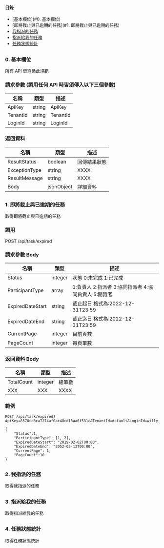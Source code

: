 #### 目錄
- [基本欄位](#0. 基本欄位)
- [即將截止與已逾期的任務](#1. 即將截止與已逾期的任務)
- [我指派的任務](#2-我指派的任務) 
- [指派給我的任務](#3-指派給我的任務) 
- [任務狀態統計](#4-任務狀態統計)

##

### 0. 基本欄位
所有 API 皆遵循此規範

### 請求參數 (調用任何 API 時皆須傳入以下三個參數)
| 名稱        | 類型    | 描述   |
| ------------ | ------- | ----------- |
| ApiKey      | string | ApiKey |
| TenantId    | string  | TenantId |
| LoginId        | string | LoginId |

### 返回資料
| 名稱        | 類型    | 描述   |
| ------------ | ------- | ------ |
| ResultStatus           | boolean | 回傳結果狀態 |
| ExceptionType         | string  | XXXX |
| ResultMessage        | string | XXXX |
| Body  | jsonObject  | 詳細資料 |

##

### 1. 即將截止與已逾期的任務
取得即將截止與已逾期的任務

### 調用
POST /api/task/expired

### 請求參數 Body
| 名稱        | 類型    | 描述   |
| ------------ | ------- | ------------------------------------------------------ |
| Status       | integer | 狀態 0:未完成 1:已完成 |
| ParticipantType| array  | 1:負責人 2:指派者 3:協同指派者 4:協同負責人 5:閱覽者 |
| ExpiredDateStart        | string | 截止起日 格式為:2022-12-31T23:59 |
| ExpiredDateEnd        | string | 截止迄日 格式為:2022-12-31T23:59 |
| CurrentPage        | integer | 目前頁數 |
| PageCount        | integer | 每頁筆數 |

### 返回資料 Body
| 名稱        | 類型    | 描述   |
| ------------ | ------- | ------ |
| TotalCount           | integer | 總筆數 |
| XXX         | XXX  | XXXX |

### 範例
```
POST /api/task/expired?ApiKey=8578cd8ca7274af0ac48cd13aa6f531c&TenantId=default&LoginId=willy_chang
```
```
{
    "Status":1,
    "ParticipantType": [1, 2],
    "ExpiredDateStart": "2019-02-02T00:00",
    "ExpiredDateEnd": "2052-03-13T00:00",
    "CurrentPage": 1,
    "PageCount":10
}
```

##

### 2. 我指派的任務
取得我指派的任務

##

### 3. 指派給我的任務
取得指派給我的任務

##

### 4. 任務狀態統計
取得任務狀態統計
